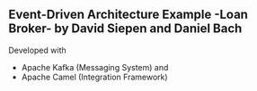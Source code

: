 Event-Driven Architecture Example -Loan Broker- by David Siepen and Daniel Bach
-------------------------------------------------------------------------------
Developed with 
- Apache Kafka (Messaging System) and 
- Apache Camel (Integration Framework)

